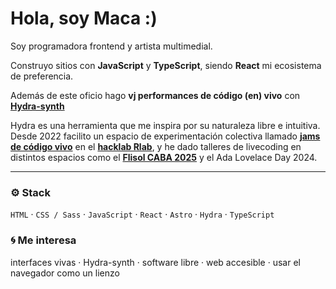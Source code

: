 # Hola, soy Maca :)

Soy programadora frontend y artista multimedial. 

Construyo sitios con **JavaScript** y **TypeScript**, siendo **React** mi ecosistema de preferencia.

Además de este oficio hago **vj performances de código (en) vivo** con [**Hydra-synth**](https://github.com/ojack/hydra) 

Hydra es una herramienta que me inspira por su naturaleza libre e intuitiva. Desde 2022 facilito un espacio de experimentación colectiva llamado [**jams de código vivo**](https://wiki.rlab.be/rlab-jams) en el [**hacklab Rlab**](https://rlab.be/), y he dado talleres de livecoding en distintos espacios como el [**Flisol CABA 2025**](https://eventol.flisol.org.ar/events/flisol-caba-2025/activity/627/) y el Ada Lovelace Day 2024.

---

### ⚙️ Stack
`HTML` · `CSS / Sass` · `JavaScript` · `React` · `Astro` · `Hydra` · `TypeScript`

### 🌀 Me interesa
interfaces vivas · Hydra-synth · software libre · web accesible · usar el navegador como un lienzo


